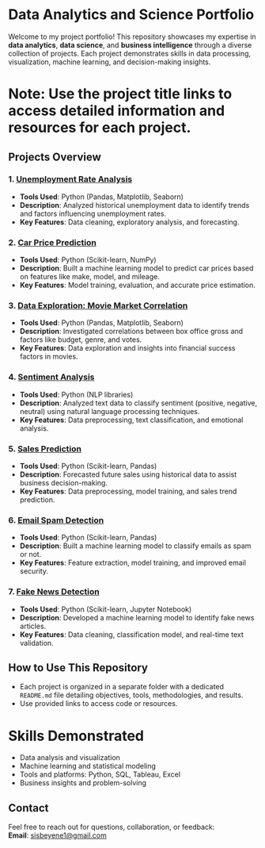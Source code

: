 # Data Analytics and Science Portfolio  
Welcome to my project portfolio! This repository showcases my expertise in **data analytics**, **data science**, and **business intelligence** through a diverse collection of projects. Each project demonstrates skills in data processing, visualization, machine learning, and decision-making insights.

# Note: Use the project title links to access detailed information and resources for each project.

## Projects Overview  
### 1. [Unemployment Rate Analysis](https://github.com/sisbeyene/oibsip_2)  
- **Tools Used**: Python (Pandas, Matplotlib, Seaborn)  
- **Description**: Analyzed historical unemployment data to identify trends and factors influencing unemployment rates.  
- **Key Features**: Data cleaning, exploratory analysis, and forecasting.  

### 2. [Car Price Prediction](https://github.com/sisbeyene/oibsip_3)  
- **Tools Used**: Python (Scikit-learn, NumPy)  
- **Description**: Built a machine learning model to predict car prices based on features like make, model, and mileage.  
- **Key Features**: Model training, evaluation, and accurate price estimation.  

### 3. [Data Exploration: Movie Market Correlation](https://github.com/sisbeyene/PortifolioProjects/blob/main/Movie_Market_Correlation.ipynb)  
- **Tools Used**: Python (Pandas, Matplotlib, Seaborn)  
- **Description**: Investigated correlations between box office gross and factors like budget, genre, and votes.  
- **Key Features**: Data exploration and insights into financial success factors in movies.  

### 4. [Sentiment Analysis](https://github.com/sisbeyene/Codeclause_Sentiment_analysis)  
- **Tools Used**: Python (NLP libraries)  
- **Description**: Analyzed text data to classify sentiment (positive, negative, neutral) using natural language processing techniques.  
- **Key Features**: Data preprocessing, text classification, and emotional analysis.  

### 5. [Sales Prediction](https://github.com/sisbeyene/oibsip_5)  
- **Tools Used**: Python (Scikit-learn, Pandas)  
- **Description**: Forecasted future sales using historical data to assist business decision-making.  
- **Key Features**: Data preprocessing, model training, and sales trend prediction.  

### 6. [Email Spam Detection](https://github.com/sisbeyene/oibsip_4)  
- **Tools Used**: Python (Scikit-learn, Pandas)  
- **Description**: Built a machine learning model to classify emails as spam or not.  
- **Key Features**: Feature extraction, model training, and improved email security.  

### 7. [Fake News Detection](https://github.com/sisbeyene/oibsip_6)  
- **Tools Used**: Python (Scikit-learn, Jupyter Notebook)  
- **Description**: Developed a machine learning model to identify fake news articles.  
- **Key Features**: Data cleaning, classification model, and real-time text validation.  

## How to Use This Repository  
- Each project is organized in a separate folder with a dedicated `README.md` file detailing objectives, tools, methodologies, and results.  
- Use provided links to access code or resources.  

# Skills Demonstrated  
- Data analysis and visualization  
- Machine learning and statistical modeling  
- Tools and platforms: Python, SQL, Tableau, Excel  
- Business insights and problem-solving  

## Contact  
Feel free to reach out for questions, collaboration, or feedback:  
**Email**: sisbeyene1@gmail.com  

